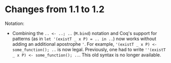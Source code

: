 Changes from 1.1 to 1.2
=======================

Notation:

- Combining the `.. <- ..; ..` (`M.bind`) notation and Coq's support for patterns (as in
  `let '(existT _ x P) = .. in ..`) now works without adding an additional
  apostrophe `'`. For example, `'(existT _ x P) <- some_function(); ..` is now
  legal. Previously, one had to write `''(existT _ x P) <- some_function(); ..`.
  This old syntax is no longer available.
